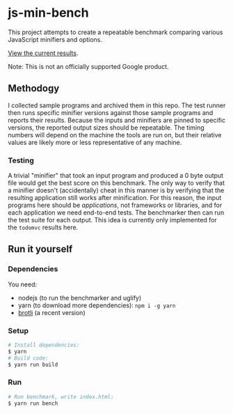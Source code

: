 # js-min-bench

This project attempts to create a repeatable benchmark comparing various
JavaScript minifiers and options.

[View the current results](https://evmar.github.io/js-min-bench/).

Note: This is not an officially supported Google product.

## Methodogy

I collected sample programs and archived them in this repo. The test runner then
runs specific minifier versions against those sample programs and reports their
results. Because the inputs and minifiers are pinned to specific versions, the
reported output sizes should be repeatable. The timing numbers will depend on
the machine the tools are run on, but their relative values are likely more or
less representative of any machine.

### Testing

A trivial "minifier" that took an input program and produced a 0 byte output
file would get the best score on this benchmark. The only way to verify that a
minifier doesn't (accidentally) cheat in this manner is by verifying that the
resulting application still works after minification. For this reason, the input
programs here should be _applications_, not frameworks or libraries, and for
each application we need end-to-end tests. The benchmarker then can run the test
suite for each output. This idea is currently only implemented for the `todomvc`
results here.

## Run it yourself

### Dependencies

You need:

* nodejs (to run the benchmarker and uglify)
* yarn (to download more dependencies): `npm i -g yarn`
* [brotli](https://github.com/google/brotli) (a recent version)

### Setup

```sh
# Install dependencies:
$ yarn
# Build code:
$ yarn run build
```

### Run

```sh
# Run benchmark, write index.html:
$ yarn run bench
```
